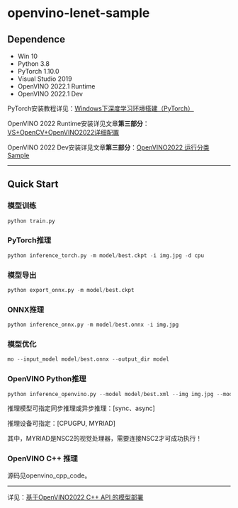 # openvino-lenet-sample

## Dependence

- Win 10
- Python 3.8
- PyTorch 1.10.0
- Visual Studio 2019
- OpenVINO 2022.1 Runtime
- OpenVINO 2022.1 Dev

PyTorch安装教程详见：[Windows下深度学习环境搭建（PyTorch）](https://zhuanlan.zhihu.com/p/538386791)

OpenVINO 2022 Runtime安装详见文章**第三部分**：[VS+OpenCV+OpenVINO2022详细配置](https://zhuanlan.zhihu.com/p/603685184)

OpenVINO 2022 Dev安装详见文章**第三部分**：[OpenVINO2022 运行分类Sample](https://zhuanlan.zhihu.com/p/603740365)

---

## Quick Start

### 模型训练

```python
python train.py
```

### PyTorch推理

```python
python inference_torch.py -m model/best.ckpt -i img.jpg -d cpu
```

### 模型导出

```python
python export_onnx.py -m model/best.ckpt
```

### ONNX推理

```python
python inference_onnx.py -m model/best.onnx -i img.jpg
```

### 模型优化

```python
mo --input_model model/best.onnx --output_dir model
```

### OpenVINO Python推理

```python
python inference_openvino.py --model model/best.xml --img img.jpg --mode sync --device CPU
```

推理模型可指定同步推理或异步推理：[sync、async]

推理设备可指定：[CPUGPU, MYRIAD]

其中，MYRIAD是NSC2的视觉处理器，需要连接NSC2才可成功执行！

### OpenVINO C++ 推理

源码见openvino_cpp_code。

---

详见：[基于OpenVINO2022 C++ API 的模型部署](https://zhuanlan.zhihu.com/p/604351639)